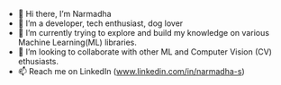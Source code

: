 - 👋 Hi there, I’m Narmadha
- 👀 I’m a developer, tech enthusiast, dog lover 
- 🌱 I’m currently trying to explore and build my knowledge on various Machine Learning(ML) libraries. 
- 💞️ I’m looking to collaborate with other ML and Computer Vision (CV) ethusiasts. 
- 📫 Reach me on LinkedIn (www.linkedin.com/in/narmadha-s)

<!---
N-Samb/N-Samb is a ✨ special ✨ repository because its `README.md` (this file) appears on your GitHub profile.
You can click the Preview link to take a look at your changes.
--->
